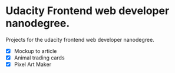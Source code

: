 # Udacity Frontend web developer nanodegree.

Projects for the udacity frontend web developer nanodegree.

- [x] Mockup to article
- [x] Animal trading cards
- [x] Pixel Art Maker
